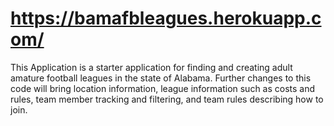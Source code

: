 # https://bamafbleagues.herokuapp.com/
This Application is a starter application for finding and creating adult amature football leagues in the state of Alabama. Further changes to this code will bring location information, league information such as costs and rules, team member tracking and filtering, and team rules describing how to join.
